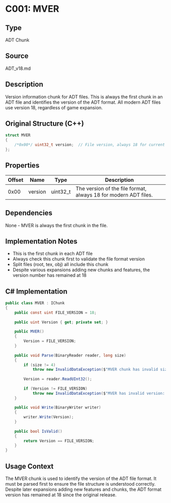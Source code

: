 # C001: MVER

## Type
ADT Chunk

## Source
ADT_v18.md

## Description
Version information chunk for ADT files. This is always the first chunk in an ADT file and identifies the version of the ADT format. All modern ADT files use version 18, regardless of game expansion.

## Original Structure (C++)
```cpp
struct MVER 
{
    /*0x00*/ uint32_t version;  // File version, always 18 for current ADT files
};
```

## Properties
| Offset | Name | Type | Description |
|--------|------|------|-------------|
| 0x00 | version | uint32_t | The version of the file format, always 18 for modern ADT files. |

## Dependencies
None - MVER is always the first chunk in the file.

## Implementation Notes
- This is the first chunk in each ADT file
- Always check this chunk first to validate the file format version
- Split files (root, tex, obj) all include this chunk
- Despite various expansions adding new chunks and features, the version number has remained at 18

## C# Implementation
```csharp
public class MVER : IChunk
{
    public const uint FILE_VERSION = 18;
    
    public uint Version { get; private set; }
    
    public MVER()
    {
        Version = FILE_VERSION;
    }
    
    public void Parse(BinaryReader reader, long size)
    {
        if (size != 4)
            throw new InvalidDataException($"MVER chunk has invalid size: {size} bytes (expected 4)");
            
        Version = reader.ReadUInt32();
        
        if (Version != FILE_VERSION)
            throw new InvalidDataException($"MVER has invalid version: {Version} (expected {FILE_VERSION})");
    }
    
    public void Write(BinaryWriter writer)
    {
        writer.Write(Version);
    }
    
    public bool IsValid()
    {
        return Version == FILE_VERSION;
    }
}
```

## Usage Context
The MVER chunk is used to identify the version of the ADT file format. It must be parsed first to ensure the file structure is understood correctly. Despite later expansions adding new features and chunks, the ADT format version has remained at 18 since the original release. 